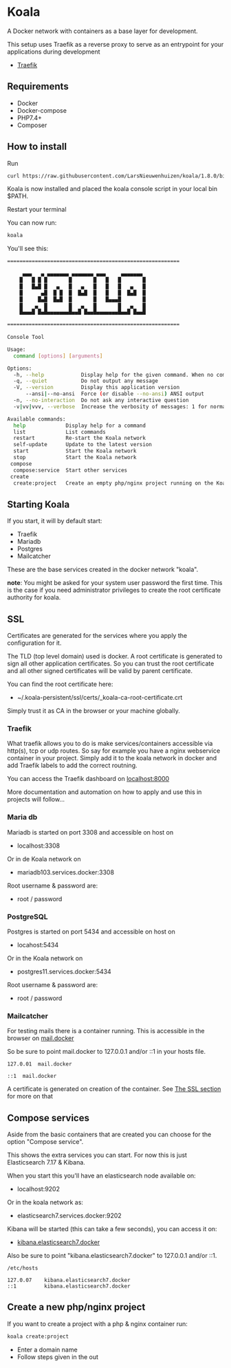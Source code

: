 # Koala

A Docker network with containers as a base layer for development.

This setup uses Traefik as a reverse proxy to serve as an entrypoint for your applications during development

- [Traefik](https://traefik.io/traefik/)

## Requirements
- Docker
- Docker-compose
- PHP7.4+
- Composer

## How to install
Run
```bash
curl https://raw.githubusercontent.com/LarsNieuwenhuizen/koala/1.8.0/bin/installer.sh | bash
```

Koala is now installed and placed the koala console script in your local bin $PATH.

Restart your terminal

You can now run:
```bash
koala
```

You'll see this:

```bash
========================================================

     ▄▄▄   ▄ ▄▄▄▄▄▄▄ ▄▄▄▄▄▄▄ ▄▄▄     ▄▄▄▄▄▄▄
    █   █ █ █       █       █   █   █       █
    █   █▄█ █   ▄   █   ▄   █   █   █   ▄   █
    █      ▄█  █ █  █  █▄█  █   █   █  █▄█  █
    █     █▄█  █▄█  █       █   █▄▄▄█       █
    █    ▄  █       █   ▄   █       █   ▄   █
    █▄▄▄█ █▄█▄▄▄▄▄▄▄█▄▄█ █▄▄█▄▄▄▄▄▄▄█▄▄█ █▄▄█

========================================================
        
Console Tool

Usage:
  command [options] [arguments]

Options:
  -h, --help            Display help for the given command. When no command is given display help for the list command
  -q, --quiet           Do not output any message
  -V, --version         Display this application version
      --ansi|--no-ansi  Force (or disable --no-ansi) ANSI output
  -n, --no-interaction  Do not ask any interactive question
  -v|vv|vvv, --verbose  Increase the verbosity of messages: 1 for normal output, 2 for more verbose output and 3 for debug

Available commands:
  help             Display help for a command
  list             List commands
  restart          Re-start the Koala network
  self-update      Update to the latest version
  start            Start the Koala network
  stop             Start the Koala network
 compose
  compose:service  Start other services
 create
  create:project   Create an empty php/nginx project running on the Koala network
```

## Starting Koala
If you start, it will by default start:
- Traefik
- Mariadb
- Postgres
- Mailcatcher

These are the base services created in the docker network "koala".

**note**:
You might be asked for your system user password the first time.
This is the case if you need administrator privileges to create the root certificate authority for koala.

## SSL
Certificates are generated for the services where you apply the configuration for it.

The TLD (top level domain) used is docker.
A root certificate is generated to sign all other application certificates.
So you can trust the root certificate and all other signed certificates will be valid by parent certificate.

You can find the root certificate here:
- ~/.koala-persistent/ssl/certs/_koala-ca-root-certificate.crt

Simply trust it as CA in the browser or your machine globally.

### Traefik
What traefik allows you to do is make services/containers accessible via http(s), tcp or udp routes.
So say for example you have a nginx webservice container in your project.
Simply add it to the koala network in docker and add Traefik labels to add the correct routning.

You can access the Traefik dashboard on [localhost:8000](http://localhost:8000)

More documentation and automation on how to apply and use this in projects will follow...

### Maria db
Mariadb is started on port 3308 and accessible on host on 
- localhost:3308

Or in de Koala network on 

- mariadb103.services.docker:3308

Root username & password are:
- root / password

### PostgreSQL
Postgres is started on port 5434 and accessible on host on
- locahost:5434

Or in the Koala network on

- postgres11.services.docker:5434

Root username & password are:
- root / password

### Mailcatcher
For testing mails there is a container running.
This is accessible in the browser on [mail.docker](https://mail.docker)

So be sure to point mail.docker to 127.0.0.1 and/or ::1 in your hosts file.

`127.0.01  mail.docker`

`::1  mail.docker`

A certificate is generated on creation of the container.
See [The SSL section](#SSL) for more on that

## Compose services

Aside from the basic containers that are created you can choose for the option "Compose service".

This shows the extra services you can start.
For now this is just Elasticsearch 7.17 & Kibana.

When you start this you'll have an elasticsearch node available on:
- localhost:9202

Or in the koala network as:
- elasticsearch7.services.docker:9202

Kibana will be started (this can take a few seconds), you can access it on:
- [kibana.elasticsearch7.docker](https://kibana.elasticsearch7.docker)

Also be sure to point "kibana.elasticsearch7.docker" to 127.0.0.1 and/or ::1.

`/etc/hosts`
```text
127.0.07    kibana.elasticsearch7.docker
::1         kibana.elasticsearch7.docker
```

## Create a new php/nginx project

If you want to create a project with a php & nginx container run:

```bash
koala create:project
```

- Enter a domain name
- Follow steps given in the out
